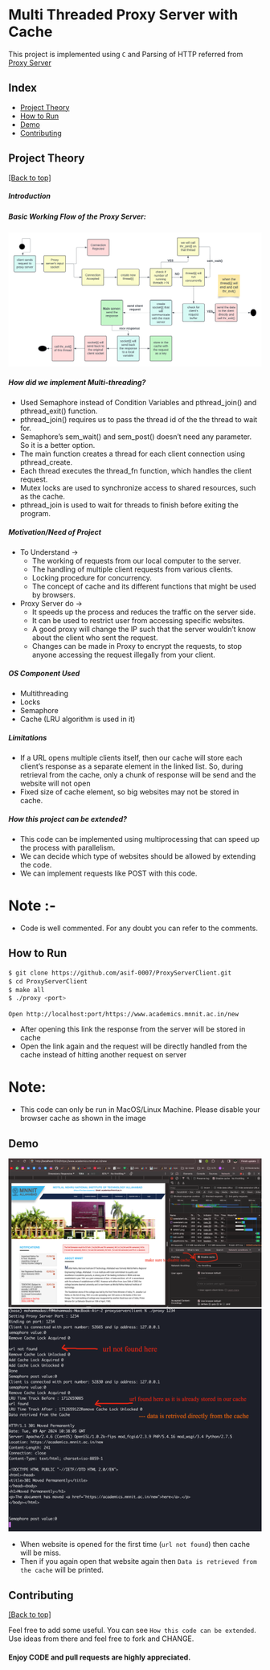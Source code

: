 <h1>Multi Threaded Proxy Server with Cache</h1>

This project is implemented using `C` and Parsing of HTTP referred from <a href = "https://github.com/vaibhavnaagar/proxy-server"> Proxy Server </a>


## Index

- [Project Theory](https://github.com/asif-0007/ProxyServerClient#project-theory)
- [How to Run](https://github.com/asif-0007/ProxyServerClient#How-to-Run)
- [Demo](https://github.com/asif-0007/ProxyServerClient#Demo)
- [Contributing](https://github.com/asif-0007/ProxyServerClient#contributing)

## Project Theory

[[Back to top]](https://github.com/asif-0007/ProxyServerClient#index)

##### Introduction

##### Basic Working Flow of the Proxy Server:
![](https://github.com/asif-0007/ProxyServerClient/blob/main/ProxyServerClient/images/UML.png)

##### How did we implement Multi-threading?
- Used Semaphore instead of Condition Variables and pthread_join() and pthread_exit() function. 
- pthread_join() requires us to pass the thread id of the the thread to wait for. 
- Semaphore’s sem_wait() and sem_post() doesn’t need any parameter. So it is a better option. 
- The main function creates a thread for each client connection using pthread_create.
- Each thread executes the thread_fn function, which handles the client request.
- Mutex locks are used to synchronize access to shared resources, such as the cache.
- pthread_join is used to wait for threads to finish before exiting the program.

##### Motivation/Need of Project
- To Understand → 
  - The working of requests from our local computer to the server.
  - The handling of multiple client requests from various clients.
  - Locking procedure for concurrency.
  - The concept of cache and its different functions that might be used by browsers.
- Proxy Server do → 
  - It speeds up the process and reduces the traffic on the server side.
  - It can be used to restrict user from accessing specific websites.
  - A good proxy will change the IP such that the server wouldn’t know about the client who sent the request.
  - Changes can be made in Proxy to encrypt the requests, to stop anyone accessing the request illegally from your client.
 
##### OS Component Used ​
- Multithreading
- Locks 
- Semaphore
- Cache (LRU algorithm is used in it)

##### Limitations ​
- If a URL opens multiple clients itself, then our cache will store each client’s response as a separate element in the linked list. So, during retrieval from the cache, only a chunk of response will be send and the website will not open
- Fixed size of cache element, so big websites may not be stored in cache. 

##### How this project can be extended? ​
- This code can be implemented using multiprocessing that can speed up the process with parallelism.
- We can decide which type of websites should be allowed by extending the code.
- We can implement requests like POST with this code.


# Note :-
- Code is well commented. For any doubt you can refer to the comments.


## How to Run

```bash
$ git clone https://github.com/asif-0007/ProxyServerClient.git
$ cd ProxyServerClient
$ make all
$ ./proxy <port>
```
`Open http://localhost:port/https://www.academics.mnnit.ac.in/new`

- After opening this link the response from the server will be stored in cache
- Open the link again and the request will be directly handled from the cache instead of hitting another request on server

# Note:
- This code can only be run in MacOS/Linux Machine. Please disable your browser cache as shown in the image

## Demo
![](https://github.com/asif-0007/ProxyServerClient/blob/main/ProxyServerClient/images/website.png)
![](https://github.com/asif-0007/ProxyServerClient/blob/main/ProxyServerClient/images/working_cache.png)
- When website is opened for the first time (`url not found`) then cache will be miss.
- Then if you again open that website again then `Data is retrieved from the cache` will be printed.

## Contributing

[[Back to top]](https://github.com/asif-0007/ProxyServerClient#index)

Feel free to add some useful. You can see `How this code can be extended`. Use ideas from there and feel free to fork and CHANGE. 

#### Enjoy CODE and pull requests are highly appreciated.

